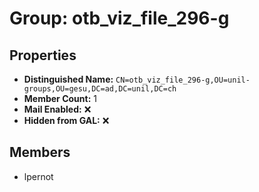 # Group: otb_viz_file_296-g

## Properties

- **Distinguished Name:** `CN=otb_viz_file_296-g,OU=unil-groups,OU=gesu,DC=ad,DC=unil,DC=ch`
- **Member Count:** 1
- **Mail Enabled:** ❌
- **Hidden from GAL:** ❌

## Members

- lpernot
